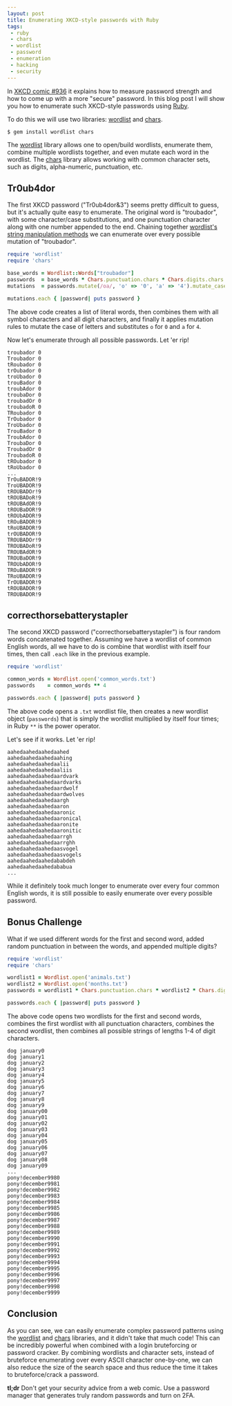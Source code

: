 ```yaml
---
layout: post
title: Enumerating XKCD-style passwords with Ruby
tags:
 - ruby
 - chars
 - wordlist
 - password
 - enumeration
 - hacking
 - security
---
```


In [XKCD comic #936](https://xkcd.com/936/) it explains how to measure password
strength and how to come up with a more "secure" password. In this blog post I
will show you how to enumerate such XKCD-style passwords using [Ruby][ruby].

To do this we will use two libraries: [wordlist] and [chars].

```shell
$ gem install wordlist chars
```

The [wordlist] library allows one to open/build wordlists, enumerate them,
combine multiple wordlists together, and even mutate each word in the wordlist.
The [chars] library allows working with common character sets, such as digits,
alpha-numeric, punctuation, etc.

## Tr0ub4dor

The first XKCD password ("Tr0ub4dor&3") seems pretty difficult to guess, but
it's actually quite easy to enumerate. The original word is "troubador", with
some character/case substitutions, and one punctuation character along with one
number appended to the end. Chaining together
[wordlist's string manipulation methods][wordlist string manipulation]
we can enumerate over every possible mutation of "troubador".

```ruby
require 'wordlist'
require 'chars'

base_words = Wordlist::Words["troubador"]
passwords  = base_words * Chars.punctuation.chars * Chars.digits.chars
mutations  = passwords.mutate(/oa/, 'o' => '0', 'a' => '4').mutate_case

mutations.each { |password| puts password }
```

The above code creates a list of literal words, then combines them with all
symbol characters and all digit characters, and finally it applies mutation
rules to mutate the case of letters and substitutes `o` for `0` and `a` for `4`.

Now let's enumerate through all possible passwords. Let 'er rip!

```
troubador 0
Troubador 0
tRoubador 0
trOubador 0
troUbador 0
trouBador 0
troubAdor 0
troubaDor 0
troubadOr 0
troubadoR 0
TRoubador 0
TrOubador 0
TroUbador 0
TrouBador 0
TroubAdor 0
TroubaDor 0
TroubadOr 0
TroubadoR 0
tROubador 0
tRoUbador 0
...
TrOuBADOR!9
TroUBADOR!9
tROUBADOr!9
tROUBADoR!9
tROUBAdOR!9
tROUBaDOR!9
tROUbADOR!9
tROuBADOR!9
tRoUBADOR!9
trOUBADOR!9
TROUBADOr!9
TROUBADoR!9
TROUBAdOR!9
TROUBaDOR!9
TROUbADOR!9
TROuBADOR!9
TRoUBADOR!9
TrOUBADOR!9
tROUBADOR!9
TROUBADOR!9
```

## correcthorsebatterystapler

The second XKCD password ("correcthorsebatterystapler") is four random words
concatenated together. Assuming we have a wordlist of common English words,
all we have to do is combine that wordlist with itself four times, then call
`.each` like in the previous example.

```ruby
require 'wordlist'

common_words = Wordlist.open('common_words.txt')
passwords    = common_words ** 4

passwords.each { |password| puts password }
```

The above code opens a `.txt` wordlist file, then creates a new wordlist object
(`passwords`) that is simply the wordlist multiplied by itself four times;
in Ruby `**` is the power operator.

Let's see if it works. Let 'er rip!

```
aahedaahedaahedaahed
aahedaahedaahedaahing
aahedaahedaahedaalii
aahedaahedaahedaaliis
aahedaahedaahedaardvark
aahedaahedaahedaardvarks
aahedaahedaahedaardwolf
aahedaahedaahedaardwolves
aahedaahedaahedaargh
aahedaahedaahedaaron
aahedaahedaahedaaronic
aahedaahedaahedaaronical
aahedaahedaahedaaronite
aahedaahedaahedaaronitic
aahedaahedaahedaarrgh
aahedaahedaahedaarrghh
aahedaahedaahedaasvogel
aahedaahedaahedaasvogels
aahedaahedaahedababdeh
aahedaahedaahedababua
...
```

While it definitely took much longer to enumerate over every four common English
words, it is still possible to easily enumerate over every possible password.

## Bonus Challenge

What if we used different words for the first and second word, added random
punctuation in between the words, and appended multiple digits?

```ruby
require 'wordlist'
require 'chars'

wordlist1 = Wordlist.open('animals.txt')
wordlist2 = Wordlist.open('months.txt')
passwords = wordlist1 * Chars.punctuation.chars * wordlist2 * Chars.digits.strings_of_length(1..4)

passwords.each { |password| puts password }
```

The above code opens two wordlists for the first and second words, combines the
first wordlist with all punctuation characters, combines the second wordlist,
then combines all possible strings of lengths 1-4 of digit characters.

```
dog january0
dog january1
dog january2
dog january3
dog january4
dog january5
dog january6
dog january7
dog january8
dog january9
dog january00
dog january01
dog january02
dog january03
dog january04
dog january05
dog january06
dog january07
dog january08
dog january09
...
pony!december9980
pony!december9981
pony!december9982
pony!december9983
pony!december9984
pony!december9985
pony!december9986
pony!december9987
pony!december9988
pony!december9989
pony!december9990
pony!december9991
pony!december9992
pony!december9993
pony!december9994
pony!december9995
pony!december9996
pony!december9997
pony!december9998
pony!december9999
```

## Conclusion

As you can see, we can easily enumerate complex password patterns using the
[wordlist] and [chars] libraries, and it didn't take that much code! This can
be incredibly powerful when combined with a login bruteforcing or password
cracker. By combining wordlists and character sets, instead of bruteforce
enumerating over every ASCII character one-by-one, we can also reduce the size
of the search space and thus reduce the time it takes to bruteforce/crack a
password.

**tl;dr** Don't get your security advice from a web comic. Use a password
manager that generates truly random passwords and turn on 2FA.

[ruby]: https://www.ruby-lang.org/
[wordlist]: https://github.com/postmodern/wordlist.rb#readme
[wordlist string manipulation]: https://github.com/postmodern/wordlist.rb#string-manipulation
[chars]: https://github.com/postmodern/chars.rb#readme
